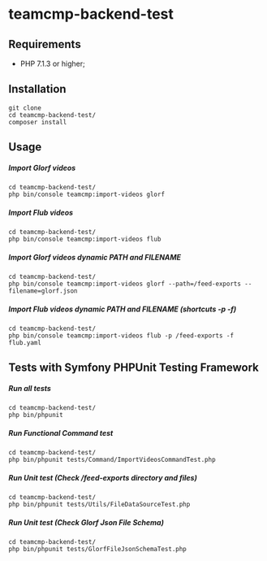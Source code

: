 # teamcmp-backend-test

## Requirements

* PHP 7.1.3 or higher;

## Installation

```
git clone 
cd teamcmp-backend-test/
composer install
```

## Usage

##### Import Glorf videos 
```
cd teamcmp-backend-test/
php bin/console teamcmp:import-videos glorf
```

##### Import Flub videos 
```
cd teamcmp-backend-test/
php bin/console teamcmp:import-videos flub
```

##### Import Glorf videos dynamic PATH and FILENAME 
```
cd teamcmp-backend-test/
php bin/console teamcmp:import-videos glorf --path=/feed-exports --filename=glorf.json
```

##### Import Flub videos dynamic PATH and FILENAME (shortcuts -p -f)
```
cd teamcmp-backend-test/
php bin/console teamcmp:import-videos flub -p /feed-exports -f flub.yaml
```

## Tests with Symfony PHPUnit Testing Framework

##### Run all tests
```
cd teamcmp-backend-test/
php bin/phpunit 
```

##### Run Functional Command test
```
cd teamcmp-backend-test/
php bin/phpunit tests/Command/ImportVideosCommandTest.php
```

##### Run Unit test (Check /feed-exports directory and files)
```
cd teamcmp-backend-test/
php bin/phpunit tests/Utils/FileDataSourceTest.php
```

##### Run Unit test (Check Glorf Json File Schema)
```
cd teamcmp-backend-test/
php bin/phpunit tests/GlorfFileJsonSchemaTest.php
```







